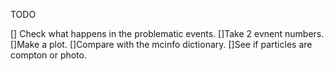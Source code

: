 TODO

[] Check what happens in the problematic events.
	[]Take 2 evnent numbers.
	[]Make a plot.
	[]Compare with the mcinfo dictionary.
		[]See if particles are compton or photo.

